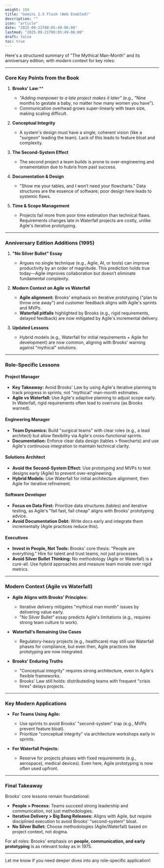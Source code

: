 ```yaml
---
weight: 104
title: "Gemini 2.5 Flash (Web Enabled)"
description: ""
icon: "article"
date: "2025-09-21T08:05:49-06:00"
lastmod: "2025-09-21T08:05:49-06:00"
draft: false
toc: true
---
```


Here's a structured summary of "The Mythical Man-Month" and its anniversary edition, with modern context for key roles:

---

### **Core Key Points from the Book**  
1. **Brooks' Law**:**  
   - *"Adding manpower to a late project makes it later"* (e.g., "Nine months to gestate a baby, no matter how many women you have").  
   - Communication overhead grows super-linearly with team size, making scaling difficult.  

2. **Conceptual Integrity**  
   - A system's design must have a single, coherent vision (like a "surgeon" leading the team). Lack of this leads to feature bloat and complexity.  

3. **The Second-System Effect**  
   - The second project a team builds is prone to over-engineering and ornamentation due to hubris from past success.  

4. **Documentation & Design**  
   - "Show me your tables, and I won’t need your flowcharts." Data structures are the essence of software; poor design here leads to systemic flaws.  

5. **Time & Scope Management**  
   - Projects fail more from poor time estimation than technical flaws. Requirements changes late in Waterfall projects are costly, unlike Agile's iterative prototyping.  

---

### **Anniversary Edition Additions (1995)**  
1. **"No Silver Bullet" Essay**  
   - Argues no single technique (e.g., Agile, AI, or tools) can improve productivity by an order of magnitude. This prediction holds true today—Agile improves collaboration but doesn’t eliminate fundamental complexity.  

2. **Modern Context on Agile vs Waterfall**  
   - **Agile alignment:** Brooks' emphasis on iterative prototyping ("plan to throw one away") and customer feedback aligns with Agile's sprints and MVPs.  
   - **Waterfall pitfalls** highlighted by Brooks (e.g., rigid requirements, delayed feedback) are now mitigated by Agile's incremental delivery.  

3. **Updated Lessons**  
   - Hybrid models (e.g., Waterfall for initial requirements + Agile for development) are now common, aligning with Brooks' warning against "mythical" solutions.  

---

### **Role-Specific Lessons**  
#### **Project Manager**  
- **Key Takeaway:** Avoid Brooks' Law by using Agile's iterative planning to track progress in sprints, not "mythical" man-month estimates.  
- **Agile vs Waterfall:** Use Agile's adaptive planning to adjust scope early. In Waterfall, rigid requirements often lead to overruns (as Brooks warned).  

#### **Engineering Manager**  
- **Team Dynamics:** Build "surgical teams" with clear roles (e.g., a lead architect) but allow flexibility via Agile's cross-functional sprints.  
- **Documentation:** Enforce clear data design (tables > flowcharts) and use Agile's continuous integration to maintain technical clarity.  

#### **Solutions Architect**  
- **Avoid the Second-System Effect:** Use prototyping and MVPs to test designs early (Agile) to prevent over-engineering.  
- **Hybrid Models:** Use Waterfall for initial architecture alignment, then Agile for iterative refinement.  

#### **Software Developer**  
- **Focus on Data First:** Prioritize data structures (tables) and iterative testing, as Agile's "fail fast, fail cheap" aligns with Brooks' prototyping advice.  
- **Avoid Documentation Debt:** Write docs early and integrate them incrementally (Agile practices reduce this).  

#### **Executives**  
- **Invest in People, Not Tools:** Brooks' core thesis: "People are everything." Hire for talent and trust teams, not just processes.  
- **Avoid Silver Bullet Thinking:** No methodology (Agile or Waterfall) is a cure-all. Use hybrid approaches and measure team morale over rigid metrics.  

---

### **Modern Context (Agile vs Waterfall)**  
- **Agile Aligns with Brooks' Principles:**  
  - Iterative delivery mitigates "mythical man month" issues by delivering value early.  
  - "No Silver Bullet" essay predicts Agile's limitations (e.g., requires strong team culture to work).  

- **Waterfall's Remaining Use Cases**  
  - Regulatory-heavy projects (e.g., healthcare) may still use Waterfall phases for compliance, but even then, Agile practices like prototyping are now integrated.  

- **Brooks' Enduring Truths**  
  - "Conceptual integrity" requires strong architecture, even in Agile's flexible frameworks.  
  - Brooks' Law still holds: distributeding teams with frequent "crisis hires" delays projects.  

---

### **Key Modern Applications**  
- **For Teams Using Agile:**  
  - Use sprints to avoid Brooks' "second-system" trap (e.g., MVPs prevent feature bloat).  
  - Prioritize "conceptual integrity" via architecture workshops early in sprints.  

- **For Waterfall Projects:**  
  - Reserve for projects phases with fixed requirements (e.g., aerospace), medical devices). Even here, Agile prototyping is now often used upfront.  

---

### **Final Takeaway**  
Brooks' core lessons remain foundational:  
- **People > Process:** Teams succeed strong leadership and communication, not just methodologies.  
- **Iterative Delivery > Big Bang Releases:** Aligns with Agile, but require disciplined execution to avoid Brooks' "second-system" bloat.  
- **No Silver Bullet:** Choose methodologies (Agile/Waterfall) based on project context, not dogma.  

For all roles: Brooks' emphasis on **people, communication, and early prototyping** is as relevant today as in 1975.  

--- 

Let me know if you need deeper dives into any role-specific application!